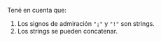 Tené en cuenta que:

1. Los signos de admiración `"¡"` y `"!"` son strings.
2. Los strings se pueden concatenar. 
